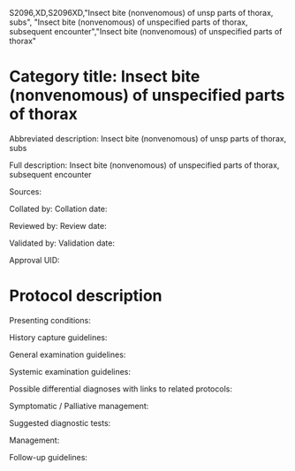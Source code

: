 S2096,XD,S2096XD,"Insect bite (nonvenomous) of unsp parts of thorax, subs", "Insect bite (nonvenomous) of unspecified parts of thorax, subsequent encounter","Insect bite (nonvenomous) of unspecified parts of thorax"
# Category title: Insect bite (nonvenomous) of unspecified parts of thorax

Abbreviated description: Insect bite (nonvenomous) of unsp parts of thorax, subs

Full description: Insect bite (nonvenomous) of unspecified parts of thorax, subsequent encounter

Sources:

Collated by:
Collation date:

Reviewed by:
Review date:

Validated by:
Validation date:

Approval UID:

# Protocol description

Presenting conditions:

History capture guidelines:

General examination guidelines:

Systemic examination guidelines:

Possible differential diagnoses with links to related protocols:

Symptomatic / Palliative management:

Suggested diagnostic tests:

Management:

Follow-up guidelines:
